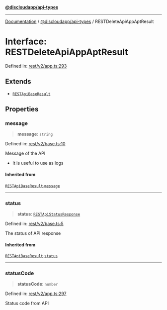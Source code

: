 [**@discloudapp/api-types**](../README.md)

***

[Documentation](../../../packages.md) / [@discloudapp/api-types](../README.md) / RESTDeleteApiAppAptResult

# Interface: RESTDeleteApiAppAptResult

Defined in: [rest/v2/app.ts:293](https://github.com/discloud/discloud.app/blob/8d6df0b18784d1a4408701ac8e6b9db44dbb7133/packages/api-types/rest/v2/app.ts#L293)

## Extends

- [`RESTApiBaseResult`](RESTApiBaseResult.md)

## Properties

### message

> **message**: `string`

Defined in: [rest/v2/base.ts:10](https://github.com/discloud/discloud.app/blob/8d6df0b18784d1a4408701ac8e6b9db44dbb7133/packages/api-types/rest/v2/base.ts#L10)

Message of the API
- It is useful to use as logs

#### Inherited from

[`RESTApiBaseResult`](RESTApiBaseResult.md).[`message`](RESTApiBaseResult.md#message)

***

### status

> **status**: [`RESTApiStatusResponse`](../type-aliases/RESTApiStatusResponse.md)

Defined in: [rest/v2/base.ts:5](https://github.com/discloud/discloud.app/blob/8d6df0b18784d1a4408701ac8e6b9db44dbb7133/packages/api-types/rest/v2/base.ts#L5)

The status of API response

#### Inherited from

[`RESTApiBaseResult`](RESTApiBaseResult.md).[`status`](RESTApiBaseResult.md#status)

***

### statusCode

> **statusCode**: `number`

Defined in: [rest/v2/app.ts:297](https://github.com/discloud/discloud.app/blob/8d6df0b18784d1a4408701ac8e6b9db44dbb7133/packages/api-types/rest/v2/app.ts#L297)

Status code from API
